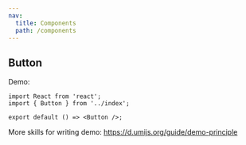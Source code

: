 ```yaml
---
nav:
  title: Components
  path: /components
---
```


## Button

Demo:

```tsx
import React from 'react';
import { Button } from '../index';

export default () => <Button />;
```

More skills for writing demo: https://d.umijs.org/guide/demo-principle
